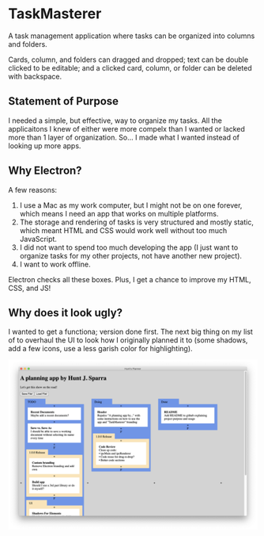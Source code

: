 # TaskMasterer
A task management application where tasks can be organized into columns and folders.

Cards, column, and folders can dragged and dropped; text can be double clicked to be editable; and a clicked card, column, or folder can be deleted with backspace.

## Statement of Purpose
I needed a simple, but effective, way to organize my tasks. All the applicaitons I knew of either were more compelx than I wanted or lacked more than 1 layer of organization. So... I made what I wanted instead of looking up more apps.

## Why Electron?
A few reasons:
1. I use a Mac as my work computer, but I might not be on one forever, which means I need an app that works on multiple platforms.
2. The storage and rendering of tasks is very structured and mostly static, which meant HTML and CSS would work well without too much JavaScript.
3. I did not want to spend too much developing the app (I just want to organize tasks for my other projects, not have another new project).
4. I want to work offline.

Electron checks all these boxes. Plus, I get a chance to improve my HTML, CSS, and JS!

## Why does it look ugly?
I wanted to get a functiona; version done first. The next big thing on my list of to overhaul the UI to look how I originally planned it to (some shadows, add a few icons, use a less garish color for highlighting).

![Screenshot of version 0.9.0](version0x9x9Screenshot.png)
